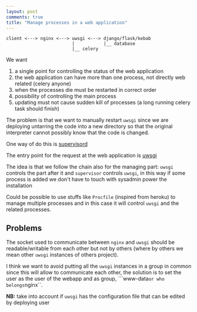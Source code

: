 ```yaml
---
layout: post
comments: true
title: "Manage processes in a web application"
---
```


```
client <---> nginx <---> uwsgi <---> django/flask/kebab
                         |           |__ database
                         |__ celery
```

We want

1. a single point for controlling the status of the web application
1. the web application can have more than one process, not directly web related (celery anyone)
3. when the processes die must be restarted in correct order
4. possibility of controlling the main process
5. updating must not cause sudden kill of processes (a long running celery task should finish)

The problem is that we want to manually restart ``uwsgi`` since we are deploying untarring
the code into a new directory so that the original interpreter cannot possibly know that the
code is changed.

One way of do this is [supervisord](https://supervisord.readthedocs.org/en/latest/)

The entry point for the request at the web application is [uwsgi](https://uwsgi-docs.readthedocs.org/en/latest/)

The idea is that we follow the chain also for the managing part: ``uwsgi`` controls
the part after it and ``supervisor`` controls ``uwsgi``, in this way if some process
is added we don't have to touch with sysadmin power the installation

Could be possible to use stuffs like ``Procfile`` (inspired from heroku) to manage
multiple processes and in this case it will control ``uwsgi`` and the related processes.

## Problems

The socket used to communicate between ``nginx`` and ``uwsgi`` should be readable/writable
from each other but not by others (where by others we mean other ``uwsgi`` instances of others
project).

I think we want to avoid putting all the ``uwsgi`` instances in a group in common
since this will allow to communicate each other, the solution is to set the user
as the user of the webapp and as group, ```www-data`` or who belongs ``nginx``.

**NB:** take into account if ``uwsgi`` has the configuration file that can be
edited by deploying user
